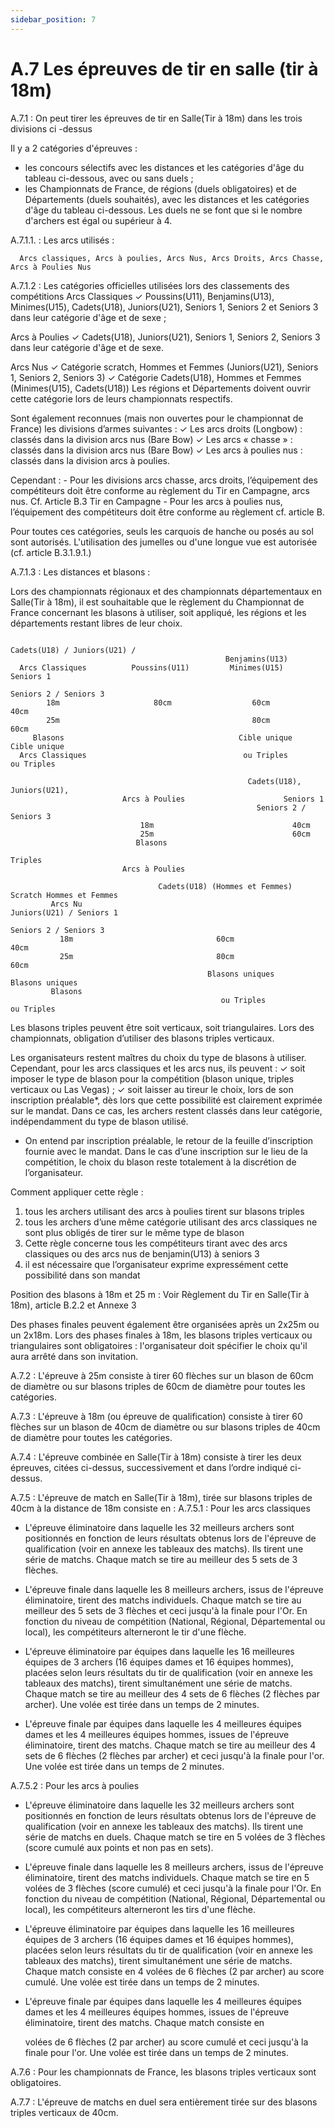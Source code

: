 ```yaml
---
sidebar_position: 7
---
```


# A.7 Les épreuves de tir en salle (tir à 18m)

A.7.1 : On peut tirer les épreuves de tir en Salle(Tir à 18m) dans les trois divisions ci -dessus

Il y a 2 catégories d'épreuves :

- les concours sélectifs avec les distances et les catégories d'âge du tableau ci-dessous, avec ou sans duels ;
- les Championnats de France, de régions (duels obligatoires) et de Départements (duels souhaités), avec
  les distances et les catégories d'âge du tableau ci-dessous. Les duels ne se font que si le nombre d'archers
  est égal ou supérieur à 4.

A.7.1.1. : Les arcs utilisés :

      Arcs classiques, Arcs à poulies, Arcs Nus, Arcs Droits, Arcs Chasse, Arcs à Poulies Nus

A.7.1.2 : Les catégories officielles utilisées lors des classements des compétitions
Arcs Classiques
✓ Poussins(U11), Benjamins(U13), Minimes(U15), Cadets(U18), Juniors(U21), Seniors 1, Seniors
2 et Seniors 3 dans leur catégorie d'âge et de sexe ;

Arcs à Poulies
✓ Cadets(U18), Juniors(U21), Seniors 1, Seniors 2, Seniors 3 dans leur catégorie d'âge et de sexe.

Arcs Nus
✓ Catégorie scratch, Hommes et Femmes (Juniors(U21), Seniors 1, Seniors 2, Seniors 3)
✓ Catégorie Cadets(U18), Hommes et Femmes (Minimes(U15), Cadets(U18))
Les régions et Départements doivent ouvrir cette catégorie lors de leurs championnats respectifs.

Sont également reconnues (mais non ouvertes pour le championnat de France) les divisions d’armes
suivantes :
✓ Les arcs droits (Longbow) : classés dans la division arcs nus (Bare Bow)
✓ Les arcs « chasse » : classés dans la division arcs nus (Bare Bow)
✓ Les arcs à poulies nus : classés dans la division arcs à poulies.

Cependant : - Pour les divisions arcs chasse, arcs droits, l’équipement des compétiteurs doit être conforme au
règlement du Tir en Campagne, arcs nus. Cf. Article B.3 Tir en Campagne - Pour les arcs à poulies nus, l’équipement des compétiteurs doit être conforme au règlement cf.
article B.

Pour toutes ces catégories, seuls les carquois de hanche ou posés au sol sont autorisés.
L'utilisation des jumelles ou d'une longue vue est autorisée (cf. article B.3.1.9.1.)

A.7.1.3 : Les distances et blasons :

Lors des championnats régionaux et des championnats départementaux en Salle(Tir à 18m), il est
souhaitable que le règlement du Championnat de France concernant les blasons à utiliser, soit appliqué, les
régions et les départements restant libres de leur choix.

                                                                            Cadets(U18) / Juniors(U21) /
                                                    Benjamins(U13)
      Arcs Classiques          Poussins(U11)         Minimes(U15)                     Seniors 1
                                                                                Seniors 2 / Seniors 3
            18m                     80cm                  60cm                          40cm
            25m                                           80cm                           60cm
         Blasons                                       Cible unique                   Cible unique
      Arcs Classiques                                   ou Triples                     ou Triples

                                                         Cadets(U18), Juniors(U21),
                             Arcs à Poulies                      Seniors 1
                                                           Seniors 2 / Seniors 3
                                 18m                               40cm
                                 25m                               60cm
                                Blasons
                                                                       Triples
                             Arcs à Poulies

                                     Cadets(U18) (Hommes et Femmes) Scratch Hommes et Femmes
             Arcs Nu                                                 Juniors(U21) / Seniors 1
                                                                       Seniors 2 / Seniors 3
               18m                                60cm                         40cm
               25m                                80cm                         60cm
                                                Blasons uniques                       Blasons uniques
             Blasons
                                                   ou Triples                            ou Triples

Les blasons triples peuvent être soit verticaux, soit triangulaires.
Lors des championnats, obligation d’utiliser des blasons triples verticaux.

Les organisateurs restent maîtres du choix du type de blasons à utiliser. Cependant, pour les arcs
classiques et les arcs nus, ils peuvent :
✓ soit imposer le type de blason pour la compétition (blason unique, triples verticaux ou Las Vegas) ;
✓ soit laisser au tireur le choix, lors de son inscription préalable\*, dès lors que cette possibilité est
clairement exprimée sur le mandat. Dans ce cas, les archers restent classés dans leur catégorie,
indépendamment du type de blason utilisé.

- On entend par inscription préalable, le retour de la feuille d’inscription fournie avec le mandat. Dans
  le cas d’une inscription sur le lieu de la compétition, le choix du blason reste totalement à la discrétion
  de l’organisateur.

Comment appliquer cette règle :

1.  tous les archers utilisant des arcs à poulies tirent sur blasons triples
2.  tous les archers d’une même catégorie utilisant des arcs classiques ne sont plus obligés de tirer sur
    le même type de blason
3.  Cette règle concerne tous les compétiteurs tirant avec des arcs classiques ou des arcs nus de
    benjamin(U13) à seniors 3
4.  il est nécessaire que l’organisateur exprime expressément cette possibilité dans son mandat

Position des blasons à 18m et 25 m :
Voir Règlement du Tir en Salle(Tir à 18m), article B.2.2 et Annexe 3

Des phases finales peuvent également être organisées après un 2x25m ou un 2x18m. Lors des phases
finales à 18m, les blasons triples verticaux ou triangulaires sont obligatoires : l'organisateur doit spécifier
le choix qu'il aura arrêté dans son invitation.

A.7.2 : L'épreuve à 25m consiste à tirer 60 flèches sur un blason de 60cm de diamètre ou sur blasons
triples de 60cm de diamètre pour toutes les catégories.

A.7.3 : L'épreuve à 18m (ou épreuve de qualification) consiste à tirer 60 flèches sur un blason de 40cm de
diamètre ou sur blasons triples de 40cm de diamètre pour toutes les catégories.

A.7.4 : L'épreuve combinée en Salle(Tir à 18m) consiste à tirer les deux épreuves, citées ci-dessus,
successivement et dans l’ordre indiqué ci-dessus.

A.7.5 : L'épreuve de match en Salle(Tir à 18m), tirée sur blasons triples de 40cm à la distance de 18m
consiste en :
A.7.5.1 : Pour les arcs classiques

- L'épreuve éliminatoire dans laquelle les 32 meilleurs archers sont positionnés en fonction de leurs
  résultats obtenus lors de l'épreuve de qualification (voir en annexe les tableaux des matchs). Ils tirent
  une série de matchs. Chaque match se tire au meilleur des 5 sets de 3 flèches.

- L'épreuve finale dans laquelle les 8 meilleurs archers, issus de l'épreuve éliminatoire, tirent des
  matchs individuels. Chaque match se tire au meilleur des 5 sets de 3 flèches et ceci jusqu'à la finale
  pour l'Or. En fonction du niveau de compétition (National, Régional, Départemental ou local), les
  compétiteurs alterneront le tir d'une flèche.

- L'épreuve éliminatoire par équipes dans laquelle les 16 meilleures équipes de 3 archers (16 équipes
  dames et 16 équipes hommes), placées selon leurs résultats du tir de qualification (voir en annexe
  les tableaux des matchs), tirent simultanément une série de matchs. Chaque match se tire au
  meilleur des 4 sets de 6 flèches (2 flèches par archer). Une volée est tirée dans un temps de 2
  minutes.

- L'épreuve finale par équipes dans laquelle les 4 meilleures équipes dames et les 4 meilleures équipes
  hommes, issues de l'épreuve éliminatoire, tirent des matchs. Chaque match se tire au meilleur des 4 sets
  de 6 flèches (2 flèches par archer) et ceci jusqu'à la finale pour l'or. Une volée est tirée dans un temps de 2
  minutes.

A.7.5.2 : Pour les arcs à poulies

- L'épreuve éliminatoire dans laquelle les 32 meilleurs archers sont positionnés en fonction de leurs
  résultats obtenus lors de l'épreuve de qualification (voir en annexe les tableaux des matchs). Ils tirent
  une série de matchs en duels. Chaque match se tire en 5 volées de 3 flèches (score cumulé aux
  points et non pas en sets).

- L'épreuve finale dans laquelle les 8 meilleurs archers, issus de l'épreuve éliminatoire, tirent des
  matchs individuels. Chaque match se tire en 5 volées de 3 flèches (score cumulé) et ceci jusqu'à la
  finale pour l'Or. En fonction du niveau de compétition (National, Régional, Départemental ou local), les
  compétiteurs alterneront les tirs d'une flèche.

- L'épreuve éliminatoire par équipes dans laquelle les 16 meilleures équipes de 3 archers (16 équipes
  dames et 16 équipes hommes), placées selon leurs résultats du tir de qualification (voir en annexe
  les tableaux des matchs), tirent simultanément une série de matchs. Chaque match consiste en 4
  volées de 6 flèches (2 par archer) au score cumulé. Une volée est tirée dans un temps de 2 minutes.

- L'épreuve finale par équipes dans laquelle les 4 meilleures équipes dames et les 4 meilleures
  équipes hommes, issues de l'épreuve éliminatoire, tirent des matchs. Chaque match consiste en

  volées de 6 flèches (2 par archer) au score cumulé et ceci jusqu'à la finale pour l'or. Une volée est
  tirée dans un temps de 2 minutes.

A.7.6 : Pour les championnats de France, les blasons triples verticaux sont obligatoires.

A.7.7 : L'épreuve de matchs en duel sera entièrement tirée sur des blasons triples verticaux de 40cm.
